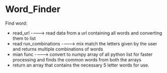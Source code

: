 # Word_Finder

Find word:
- read_url ----> read data from a url containing all words and converting them to list
- read run_combinations ----> mix match the letters given by the user and returns multiple combinations of words
- mian func ----> convert to numpy array of all python list for faster processing and finds the common words from both the arrays
- return an array that contains the necessary 5 letter words for use. 
